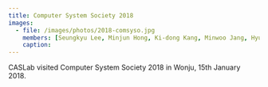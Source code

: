 ```yaml
---
title: Computer System Society 2018
images:
  - file: /images/photos/2018-comsyso.jpg
    members: [Seungkyu Lee, Minjun Hong, Ki-dong Kang, Minwoo Jang, Hyungwon Park, Kyeongseo Park, Seunghak Lee]
    caption:
---
```


CASLab visited Computer System Society 2018 in Wonju, 15th January 2018.
